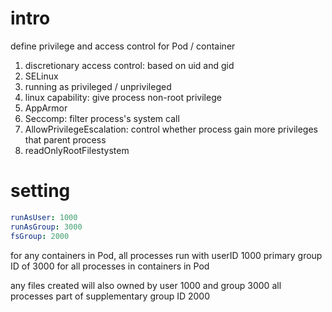 # intro
define privilege and access control for Pod / container

1. discretionary access control: based on uid and gid
2. SELinux
3. running as privileged / unprivileged
4. linux capability: give process non-root privilege 
5. AppArmor
6. Seccomp: filter process's system call
7. AllowPrivilegeEscalation: control whether process gain more privileges that parent process
8. readOnlyRootFilestystem

# setting
```yaml
runAsUser: 1000
runAsGroup: 3000
fsGroup: 2000
```
for any containers in Pod, all processes run with userID 1000
primary group ID of 3000 for all processes in containers in Pod

any files created will also owned by user 1000 and group 3000 
all processes part of supplementary group ID 2000










